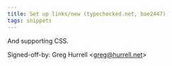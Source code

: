 ```yaml
---
title: Set up links/new (typechecked.net, bae2447)
tags: snippets
---
```


And supporting CSS.

Signed-off-by: Greg Hurrell &lt;greg@hurrell.net&gt;
